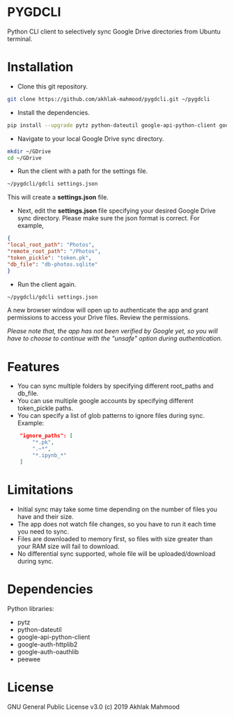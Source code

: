 # PYGDCLI
Python CLI client to selectively sync Google Drive directories from Ubuntu terminal.

# Installation
- Clone this git repository.
```bash
git clone https://github.com/akhlak-mahmood/pygdcli.git ~/pygdcli
```
- Install the dependencies.
```bash
pip install --upgrade pytz python-dateutil google-api-python-client google-auth-httplib2 google-auth-oauthlib peewee
```
- Navigate to your local Google Drive sync directory.
```bash
mkdir ~/GDrive
cd ~/GDrive
```  
- Run the client with a path for the settings file.
```bash
~/pygdcli/gdcli settings.json
```
This will create a **settings.json** file.

- Next, edit the **settings.json** file specifying your desired Google Drive sync directory. Please make sure the json format is correct.
For example,
```json
{
"local_root_path": "Photos",
"remote_root_path": "/Photos",
"token_pickle": "token.pk",
"db_file": "db-photos.sqlite"
}
```
- Run the client again.
```bash
~/pygdcli/gdcli settings.json
```
 A new browser window will open up to authenticate the app and grant permissions to access your Drive files. Review the permissions.

 *Please note that, the app has not been verified by Google yet, so you will have to choose to continue with the "unsafe" option during authentication.*

# Features
- You can sync multiple folders by specifying different root_paths and db_file.
- You can use multiple google accounts by specifying different token_pickle paths.
- You can specify a list of glob patterns to ignore files during sync. Example:
```json
    "ignore_paths": [
        "*.pk",
        ".~*",
        "*.ipynb_*"
    ]
```

# Limitations
- Initial sync may take some time depending on the number of files you have and their size.
- The app does not watch file changes, so you have to run it each time you need to sync.
- Files are downloaded to memory first, so files with size greater than your RAM size will fail to download.
- No differential sync supported, whole file will be uploaded/download during sync.

# Dependencies
Python libraries:
- pytz
- python-dateutil
- google-api-python-client
- google-auth-httplib2
- google-auth-oauthlib
- peewee

# License
GNU General Public License v3.0 (c) 2019 Akhlak Mahmood
